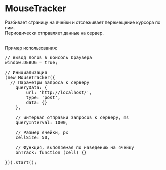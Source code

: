 MouseTracker
============

Разбивает страницу на ячейки и отслеживает перемещение курсора по ним.<br />
Периодически отправляет данные на сервер.<br /><br />

Пример использования:
<pre>
// вывод логов в консоль браузера
window.DEBUG = true;

// Инициализация
(new MouseTracker({
  // Параметры запроса к серверу
	queryData: {
		url: 'http://localhost/',
		type: 'post',
		data: {}
	},
	
	// интервал отправки запросов к серверу, ms
	queryInterval: 1000,
	
	// Размер ячейки, px
	cellSize: 50,

	// Функция, выполяемая по наведению на ячейку
	onTrack: function (cell) {}
	
})).start();
</pre>
